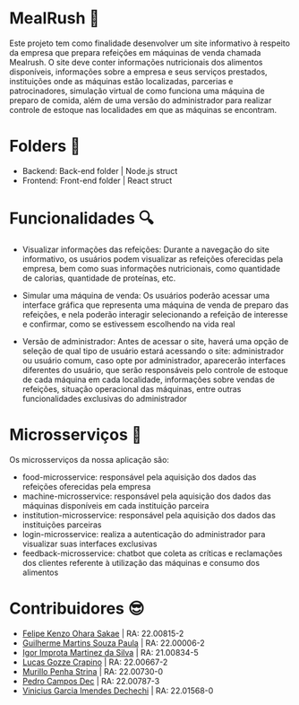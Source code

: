 # MealRush 🥣

Este projeto tem como finalidade desenvolver um site informativo à respeito da empresa que prepara refeições em máquinas de venda chamada Mealrush. O site deve conter informações nutricionais dos alimentos disponíveis, informações sobre a empresa e seus serviços prestados, instituições onde as máquinas estão localizadas, parcerias e patrocinadores, simulação virtual de como funciona uma máquina de preparo de comida, além de uma versão do administrador para realizar controle de estoque nas localidades em que as máquinas se encontram.

# Folders 📂

- Backend: Back-end folder | Node.js struct
- Frontend: Front-end folder | React struct

# Funcionalidades 🔍

- Visualizar informações das refeições: Durante a navegação do site informativo, os usuários podem visualizar as refeições oferecidas pela empresa, bem como suas informações nutricionais, como quantidade de calorias, quantidade de proteínas, etc.

- Simular uma máquina de venda: Os usuários poderão acessar uma interface gráfica que representa uma máquina de venda de preparo das refeições, e nela poderão interagir selecionando a refeição de interesse e confirmar, como se estivessem escolhendo na vida real

- Versão de administrador: Antes de acessar o site, haverá uma opção de seleção de qual tipo de usuário estará acessando o site: administrador ou usuário comum, caso opte por administrador, aparecerão interfaces diferentes do usuário, que serão responsáveis pelo controle de estoque de cada máquina em cada localidade, informações sobre vendas de refeições, situação operacional das máquinas, entre outras funcionalidades exclusivas do administrador

# Microsserviços 💼

Os microsserviços da nossa aplicação são:
- food-microsservice: responsável pela aquisição dos dados das refeições oferecidas pela empresa
- machine-microsservice: responsável pela aquisição dos dados das máquinas disponíveis em cada instituição parceira
- institution-microsservice: responsável pela aquisição dos dados das instituições parceiras
- login-microsservice: realiza a autenticação do administrador para visualizar suas interfaces exclusivas
- feedback-microsservice: chatbot que coleta as críticas e reclamações dos clientes referente à utilização das máquinas e consumo dos alimentos
# Contribuidores 😎

- [Felipe Kenzo Ohara Sakae](https://github.com/Sakaef03) | RA: 22.00815-2
- [Guilherme Martins Souza Paula](https://github.com/guimartins10sp) | RA: 22.00006-2
- [Igor Improta Martinez da Silva](https://github.com/igor-ims) | RA: 21.00834-5
- [Lucas Gozze Crapino](https://github.com/LucasCrapino) | RA: 22.00667-2
- [Murillo Penha Strina](https://github.com/Murillo-Strina) | RA: 22.00730-0
- [Pedro Campos Dec](https://github.com/pdec5504) | RA: 22.00787-3
- [Vinicius Garcia Imendes Dechechi](https://github.com/vdechechi) | RA: 22.01568-0
